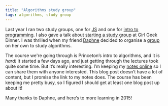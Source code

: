 ```yaml
---
title: "Algorithms study group"
tags: algorithms, study group
---
```


Last year I ran two study groups, one for [JS](http://codesydney.com/2014-js) and one for [intro to programming](/python). I also gave a talk about [starting a study group](https://docs.google.com/presentation/d/18lYj02Tc0dBbAAngrYBGPRSbADnswkjnyAdoeD--WQ4/edit?usp=sharing) at Girl Geek Dinner. I was thrilled when my friend [Daphne](http://daphnechong.com/) decided to organise a [group](http://codesydney.com/2015-algorithms/) on her own to study algorithms.

The course we're going through is Princeton’s intro to algorithms, and it is *hard!* It started a few days ago, and just getting through the lectures took quite some time. But it’s really interesting. I’m keeping my [notes online](http://1drv.ms/1tdZuA6) so I can share them with anyone interested. This blog post doesn’t have a lot of content, but I promise the link to my notes does. The course has been keeping me pretty busy, so I figured I should get at least one blog post up about it!

Many thanks to Daphne, and here’s to more learning in 2015!